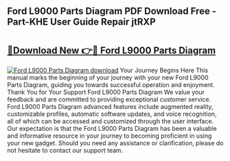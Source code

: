 ## Ford L9000 Parts Diagram PDF Download Free - Part-KHE User Guide Repair jtRXP

# <h2><a href="http://dfrl6v.blite.top/?on=Ford+L9000+Parts+Diagram">🔗Download New 👉🔴 Ford L9000 Parts Diagram</a></h2>

[![Ford L9000 Parts Diagram download](https://i.imgur.com/lujVjoI.png)](http://dfrl6v.blite.top/?on=Ford+L9000+Parts+Diagram)
Your Journey Begins Here This manual marks the beginning of your journey with your new Ford L9000 Parts Diagram, guiding you towards successful operation and enjoyment. Thank You for Your Support Ford L9000 Parts Diagram We value your feedback and are committed to providing exceptional customer service. Ford L9000 Parts Diagram advanced features include augmented reality, customizable profiles, automatic software updates, and voice recognition, all of which can be accessed and customized through the user interface. Our expectation is that the Ford L9000 Parts Diagram has been a valuable and informative resource in your journey to becoming proficient in using your new gadget. Should you need any assistance or clarification, please do not hesitate to contact our support team.

